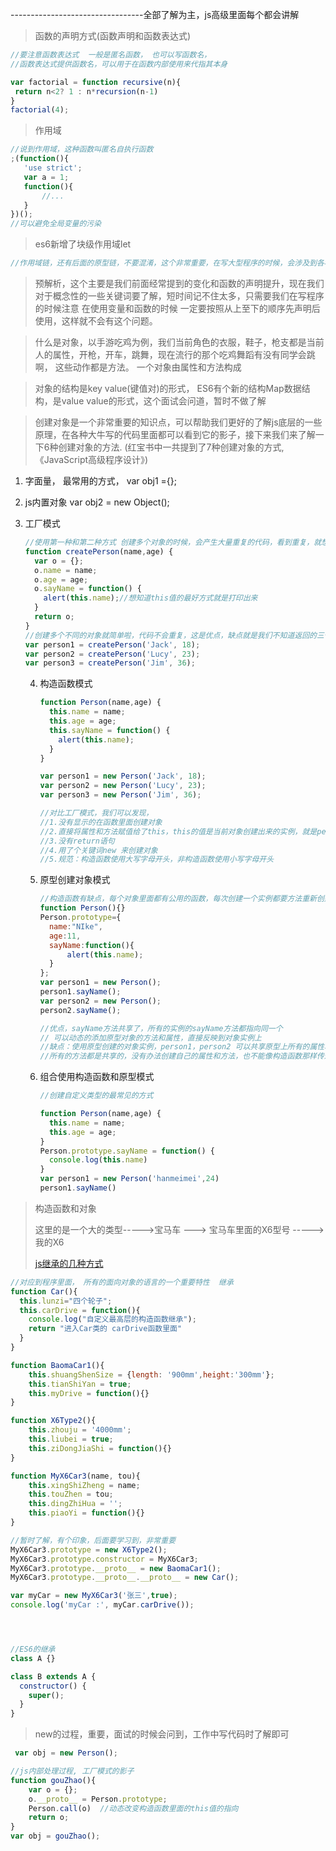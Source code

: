 ---------------------------------全部了解为主，js高级里面每个都会讲解

 > 函数的声明方式(函数声明和函数表达式)

 ```javascript
 //要注意函数表达式  一般是匿名函数， 也可以写函数名，
 //函数表达式提供函数名，可以用于在函数内部使用来代指其本身
 
 var factorial = function recursive(n){
  return n<2? 1 : n*recursion(n-1)
 }
 factorial(4);
 ```

 > 作用域

 ```javascript
 //说到作用域，这种函数叫匿名自执行函数
 ;(function(){
    'use strict';
    var a = 1;
    function(){
        //...
    }
 })();
 //可以避免全局变量的污染
 ```

 > es6新增了块级作用域let

 ```javascript
 //作用域链，还有后面的原型链，不要混淆，这个非常重要，在写大型程序的时候，会涉及到各种方法的调用，可以看下jquery的源码，站在巨人的肩膀上学习。 发现我们看别人的源码会非常吃力，其中有一个很大的原因就是各种函数的调用，头都晕了，找个函数都找半天，所以掌握好原型链，对于我们以后看别人的源码非常重要
 ```

 

 > 预解析，这个主要是我们前面经常提到的变化和函数的声明提升，现在我们对于概念性的一些关键词要了解，短时间记不住太多，只需要我们在写程序的时候注意 在使用变量和函数的时候 一定要按照从上至下的顺序先声明后使用，这样就不会有这个问题。

 

 > 什么是对象，以手游吃鸡为例，我们当前角色的衣服，鞋子，枪支都是当前人的属性，开枪，开车，跳舞，现在流行的那个吃鸡舞蹈有没有同学会跳啊， 这些动作都是方法。 一个对象由属性和方法构成

 > 对象的结构是key value(键值对)的形式， ES6有个新的结构Map数据结构，是value value的形式，这个面试会问道，暂时不做了解



> 创建对象是一个非常重要的知识点，可以帮助我们更好的了解js底层的一些原理，在各种大牛写的代码里面都可以看到它的影子，接下来我们来了解一下6种创建对象的方法. (红宝书中一共提到了7种创建对象的方式,《JavaScript高级程序设计》)

1. 字面量， 最常用的方式， var obj1 ={};

2. js内置对象 var obj2 = new Object();

3. 工厂模式

   ```javascript
   //使用第一种和第二种方式 创建多个对象的时候，会产生大量重复的代码，看到重复，就想到优化，函数封装
   function createPerson(name,age) {
     var o = {};
     o.name = name;
     o.age = age;
     o.sayName = function() {
       alert(this.name);//想知道this值的最好方式就是打印出来
     }
     return o;
   }
   //创建多个不同的对象就简单啦，代码不会重复，这是优点，缺点就是我们不知道返回的三个对象时什么类型，他们有什么联系？
   var person1 = createPerson('Jack', 18);
   var person2 = createPerson('Lucy', 23);
   var person3 = createPerson('Jim', 36);
   
   ```

   4. 构造函数模式

      ```javascript
      function Person(name,age) {
        this.name = name;
        this.age = age;
        this.sayName = function() {
          alert(this.name);
        }
      }
      
      var person1 = new Person('Jack', 18);
      var person2 = new Person('Lucy', 23);
      var person3 = new Person('Jim', 36);
      
      //对比工厂模式，我们可以发现，
      //1.没有显示的在函数里面创建对象
      //2.直接将属性和方法赋值给了this，this的值是当前对象创建出来的实例，就是person123
      //3.没有return语句
      //4.用了个关键词new 来创建对象
      //5.规范：构造函数使用大写字母开头，非构造函数使用小写字母开头
      ```

      

   5. 原型创建对象模式

      ```javascript
      //构造函数有缺点，每个对象里面都有公用的函数，每次创建一个实例都要方法重新创建一遍，如果方法过多，就会占用很多不必要的内存，于是出现了原型创建对象的模式
      function Person(){}
      Person.prototype={
      	name:"NIke",
      	age:11,
      	sayName:function(){
      		alert(this.name);
       	}
      };
      var person1 = new Person();
      person1.sayName();
      var person2 = new Person();
      person2.sayName();
      
      //优点，sayName方法共享了，所有的实例的sayName方法都指向同一个
      // 可以动态的添加原型对象的方法和属性，直接反映到对象实例上
      //缺点：使用原型创建的对象实例，person1，person2 可以共享原型上所有的属性和方法，缺点就是所有的属性和方法都是共享的，
      //所有的方法都是共享的，没有办法创建自己的属性和方法，也不能像构造函数那样传递参数
      ```

      

   6. 组合使用构造函数和原型模式

      ```javascript
      //创建自定义类型的最常见的方式
      
      function Person(name,age) {
        this.name = name;
        this.age = age;
      }
      Person.prototype.sayName = function() {
        console.log(this.name)
      }
      var person1 = new Person('hanmeimei',24)
      person1.sayName()
      
      ```

      



> 构造函数和对象 
>
> 这里的是一个大的类型----->宝马车 ---> 宝马车里面的X6型号 -----> 我的X6
>
> [js继承的几种方式](https://segmentfault.com/a/1190000015727237)

```javascript
//对应到程序里面， 所有的面向对象的语言的一个重要特性  继承
function Car(){
  this.lunzi="四个轮子";
  this.carDrive = function(){
    console.log("自定义最高层的构造函数继承");
    return "进入Car类的 carDrive函数里面"
  }
}

function BaomaCar1(){
    this.shuangShenSize = {length: '900mm',height:'300mm'};
    this.tianShiYan = true;
    this.myDrive = function(){}
}

function X6Type2(){
    this.zhouju = '4000mm';
    this.liubei = true;
    this.ziDongJiaShi = function(){}
}

function MyX6Car3(name, tou){
	this.xingShiZheng = name;
    this.touZhen = tou;
    this.dingZhiHua = '';
    this.piaoYi = function(){}
}

//暂时了解，有个印象，后面要学习到，非常重要
MyX6Car3.prototype = new X6Type2();
MyX6Car3.prototype.constructor = MyX6Car3;
MyX6Car3.prototype.__proto__ = new BaomaCar1();
MyX6Car3.prototype.__proto__.__proto__ = new Car();

var myCar = new MyX6Car3('张三',true);
console.log('myCar :', myCar.carDrive());




//ES6的继承
class A {}

class B extends A {
  constructor() {
    super();
  }
}

```



> new的过程，重要，面试的时候会问到，工作中写代码时了解即可

```javascript
 var obj = new Person();

//js内部处理过程, 工厂模式的影子
function gouZhao(){
    var o = {};
    o.__proto__ = Person.prototype;
    Person.call(o)  //动态改变构造函数里面的this值的指向
    return o;
}
var obj = gouZhao();
```




